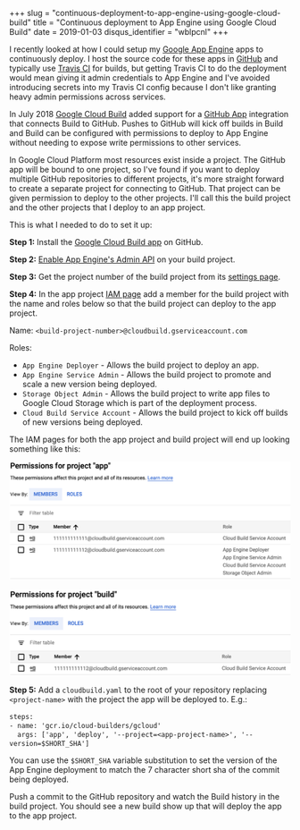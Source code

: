 +++
slug = "continuous-deployment-to-app-engine-using-google-cloud-build"
title = "Continuous deployment to App Engine using Google Cloud Build"
date = 2019-01-03
disqus_identifier = "wblpcnl"
+++

I recently looked at how I could setup my [Google App Engine](https://cloud.google.com/appengine/) apps to continuously deploy. I host the source code for these apps in [GitHub](https://github.com) and typically use [Travis CI](https://travis-ci.com) for builds, but getting Travis CI to do the deployment would mean giving it admin credentials to App Engine and I've avoided introducing secrets into my Travis CI config because I don't like granting heavy admin permissions across services.

In July 2018 [Google Cloud Build](https://cloud.google.com/cloud-build/) added support for a [GitHub App](https://github.com/apps/google-cloud-build) integration that connects Build to GitHub. Pushes to GitHub will kick off builds in Build and Build can be configured with permissions to deploy to App Engine without needing to expose write permissions to other services.

In Google Cloud Platform most resources exist inside a project. The GitHub app will be bound to one project, so I've found if you want to deploy multiple GitHub repositories to different projects, it's more straight forward to create a separate project for connecting to GitHub. That project can be given permission to deploy to the other projects. I'll call this the build project and the other projects that I deploy to an app project.

This is what I needed to do to set it up:

**Step 1:** Install the [Google Cloud Build app](https://github.com/apps/google-cloud-build) on GitHub.

**Step 2:** [Enable App Engine's Admin API](https://console.cloud.google.com/apis/library/appengine.googleapis.com?q=app%20engine) on your build project.

**Step 3:** Get the project number of the build project from its [settings page](https://console.cloud.google.com/iam-admin/settings).

**Step 4:** In the app project [IAM page](https://console.cloud.google.com/iam-admin/iam) add a member for the build project with the name and roles below so that the build project can deploy to the app project.

Name: `<build-project-number>@cloudbuild.gserviceaccount.com`

Roles:

 - `App Engine Deployer` - Allows the build project to deploy an app.
 - `App Engine Service Admin` - Allows the build project to promote and scale a new version being deployed.
 - `Storage Object Admin` - Allows the build project to write app files to Google Cloud Storage which is part of the deployment process.
 - `Cloud Build Service Account` - Allows the build project to kick off builds of new versions being deployed.
 
The IAM pages for both the app project and build project will end up looking something like this:  

![](screenshot-1.png)

![](screenshot-2.png)

**Step 5:** Add a `cloudbuild.yaml` to the root of your repository replacing `<project-name>` with the project the app will be deployed to. E.g.:

```
steps:
- name: 'gcr.io/cloud-builders/gcloud'
  args: ['app', 'deploy', '--project=<app-project-name>', '--version=$SHORT_SHA']
```

You can use the `$SHORT_SHA` variable substitution to set the version of the App Engine deployment to match the 7 character short sha of the commit being deployed.

Push a commit to the GitHub repository and watch the Build history in the build project. You should see a new build show up that will deploy the app to the app project.
